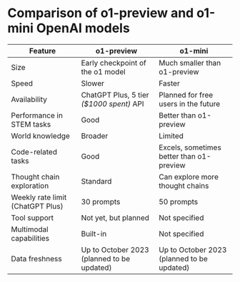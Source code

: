 # Comparison of o1-preview and o1-mini OpenAI models

| Feature | o1-preview | o1-mini |
|---------|------------|---------|
| Size | Early checkpoint of the o1 model | Much smaller than o1-preview |
| Speed | Slower | Faster |
| Availability | ChatGPT Plus, 5 tier _($1000 spent)_ API | Planned for free users in the future |
| Performance in STEM tasks | Good | Better than o1-preview |
| World knowledge | Broader | Limited |
| Code-related tasks | Good | Excels, sometimes better than o1-preview |
| Thought chain exploration | Standard | Can explore more thought chains |
| Weekly rate limit (ChatGPT Plus) | 30 prompts | 50 prompts |
| Tool support | Not yet, but planned | Not specified |
| Multimodal capabilities | Built-in | Not specified |
| Data freshness | Up to October 2023 (planned to be updated) | Up to October 2023 (planned to be updated) |
